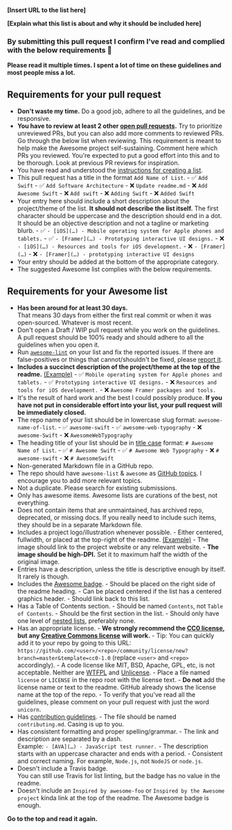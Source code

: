 <!-- Congrats on creating an Awesome list! 🎉 -->

<!-- Please fill in the below placeholders -->

**[Insert URL to the list here]**

**[Explain what this list is about and why it should be included here]**

### By submitting this pull request I confirm I've read and complied with the below requirements 🖖

**Please read it multiple times. I spent a lot of time on these guidelines and
most people miss a lot.**

## Requirements for your pull request

- **Don't waste my time.** Do a good job, adhere to all the guidelines, and be
  responsive.
- **You have to review at least 2 other
  [open pull requests](https://github.com/sindresorhus/awesome/pulls?q=is%3Apr+is%3Aopen).**
  Try to prioritize unreviewed PRs, but you can also add more comments to
  reviewed PRs. Go through the below list when reviewing. This requirement is
  meant to help make the Awesome project self-sustaining. Comment here which PRs
  you reviewed. You're expected to put a good effort into this and to be
  thorough. Look at previous PR reviews for inspiration.
- You have read and understood the
  [instructions for creating a list](https://github.com/sindresorhus/awesome/blob/master/create-list.md).
- This pull request has a title in the format `Add Name of List`. - ✅
  `Add Swift` - ✅ `Add Software Architecture` - ❌ `Update readme.md` - ❌
  `Add Awesome Swift` - ❌ `Add swift` - ❌ `Adding Swift` - ❌ `Added Swift`
- Your entry here should include a short description about the project/theme of
  the list. **It should not describe the list itself.** The first character
  should be uppercase and the description should end in a dot. It should be an
  objective description and not a tagline or marketing blurb. - ✅
  `- [iOS](…) - Mobile operating system for Apple phones and tablets.` - ✅
  `- [Framer](…) - Prototyping interactive UI designs.` - ❌
  `- [iOS](…) - Resources and tools for iOS development.` - ❌ `- [Framer](…)` -
  ❌ `- [Framer](…) - prototyping interactive UI designs`
- Your entry should be added at the bottom of the appropriate category.
- The suggested Awesome list complies with the below requirements.

## Requirements for your Awesome list

- **Has been around for at least 30 days.**<br>That means 30 days from either
  the first real commit or when it was open-sourced. Whatever is most recent.
- Don't open a Draft / WIP pull request while you work on the guidelines. A pull
  request should be 100% ready and should adhere to all the guidelines when you
  open it.
- Run [`awesome-lint`](https://github.com/sindresorhus/awesome-lint) on your
  list and fix the reported issues. If there are false-positives or things that
  cannot/shouldn't be fixed, please
  [report it](https://github.com/sindresorhus/awesome-lint/issues/new).
- **Includes a succinct description of the project/theme at the top of the
  readme.**
  [(Example)](https://github.com/willempienaar/awesome-quantified-self) - ✅
  `Mobile operating system for Apple phones and tablets.` - ✅
  `Prototyping interactive UI designs.` - ❌
  `Resources and tools for iOS development.` - ❌
  `Awesome Framer packages and tools.`
- It's the result of hard work and the best I could possibly produce. **If you
  have not put in considerable effort into your list, your pull request will be
  immediately closed.**
- The repo name of your list should be in lowercase slug format:
  `awesome-name-of-list`. - ✅ `awesome-swift` - ✅ `awesome-web-typography` -
  ❌ `awesome-Swift` - ❌ `AwesomeWebTypography`
- The heading title of your list should be in
  [title case](https://capitalizemytitle.com/) format:
  `# Awesome Name of List`. - ✅ `# Awesome Swift` - ✅
  `# Awesome Web Typography` - ❌ `# awesome-swift` - ❌ `# AwesomeSwift`
- Non-generated Markdown file in a GitHub repo.
- The repo should have `awesome-list` & `awesome` as
  [GitHub topics](https://help.github.com/articles/about-topics). I encourage
  you to add more relevant topics.
- Not a duplicate. Please search for existing submissions.
- Only has awesome items. Awesome lists are curations of the best, not
  everything.
- Does not contain items that are unmaintained, has archived repo, deprecated,
  or missing docs. If you really need to include such items, they should be in a
  separate Markdown file.
- Includes a project logo/illustration whenever possible. - Either centered,
  fullwidth, or placed at the top-right of the readme.
  [(Example)](https://github.com/sindresorhus/awesome-electron) - The image
  should link to the project website or any relevant website. - **The image
  should be high-DPI.** Set it to maximum half the width of the original image.
- Entries have a description, unless the title is descriptive enough by itself.
  It rarely is though.
- Includes the
  [Awesome badge](https://github.com/sindresorhus/awesome/blob/master/awesome.md#awesome-badge). -
  Should be placed on the right side of the readme heading. - Can be placed
  centered if the list has a centered graphics header. - Should link back to
  this list.
- Has a Table of Contents section. - Should be named `Contents`, not
  `Table of Contents`. - Should be the first section in the list. - Should only
  have one level of
  [nested lists](https://commonmark.org/help/tutorial/10-nestedLists.html),
  preferably none.
- Has an appropriate license. - **We strongly recommend the
  [CC0 license](https://creativecommons.org/publicdomain/zero/1.0/), but any
  [Creative Commons license](https://creativecommons.org/choose/) will work.** -
  Tip: You can quickly add it to your repo by going to this URL:
  `https://github.com/<user>/<repo>/community/license/new?branch=master&template=cc0-1.0`
  (replace `<user>` and `<repo>` accordingly). - A code license like MIT, BSD,
  Apache, GPL, etc, is not acceptable. Neither are [WTFPL](http://www.wtfpl.net)
  and [Unlicense](http://unlicense.org). - Place a file named `license` or
  `LICENSE` in the repo root with the license text. - **Do not** add the license
  name or text to the readme. GitHub already shows the license name at the top
  of the repo. - To verify that you've read all the guidelines, please comment
  on your pull request with just the word `unicorn`.
- Has
  [contribution guidelines](https://github.com/sindresorhus/awesome/blob/master/awesome.md#include-contribution-guidelines). -
  The file should be named `contributing.md`. Casing is up to you.
- Has consistent formatting and proper spelling/grammar. - The link and
  description are separated by a dash. <br>Example:
  `- [AVA](…) - JavaScript test runner.` - The description starts with an
  uppercase character and ends with a period. - Consistent and correct naming.
  For example, `Node.js`, not `NodeJS` or `node.js`.
- Doesn't include a Travis badge.<br>You can still use Travis for list linting,
  but the badge has no value in the readme.
- Doesn't include an `Inspired by awesome-foo` or
  `Inspired by the Awesome project` kinda link at the top of the readme. The
  Awesome badge is enough.

**Go to the top and read it again.**
